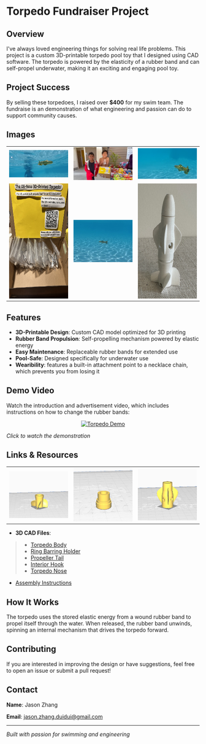 # Torpedo Fundraiser Project

## Overview

I've always loved engineering things for solving real life problems. This project is a custom 3D-printable torpedo pool toy that I designed using CAD software. The torpedo is powered by the elasticity of a rubber band and can self-propel underwater, making it an exciting and engaging pool toy.

## Project Success

By selling these torpedoes, I raised over **$400** for my swim team. The fundraise is an demonstration of what engineering and passion can do to support community causes.

## Images
<div align="center">
<table>
  <tr>
    <td align="center">
      <img src="Images/Screenshot 2025-10-18 103714.png" width="300">
    </td>
    <td align="center">
      <img src="Images/IMG_0514.jpg" width="300">
    </td>
    <td align="center">
      <img src="Images/Screenshot 2025-10-18 103821.png" width="300">
    </td>
  </tr>
  <tr>
    <td align="center">
      <img src="Images/IMG_1273.jpg" width="200" height = "300">
    </td>
    <td align="center">
      <img src="Images/Screenshot 2025-10-18 103731.png" width="300">
    </td>
    <td align="center">
      <img src="Images/IMG_1179.jpg" width="200" height = "300">
    </td>
  </tr>
</table>
</div>

## Features

- **3D-Printable Design**: Custom CAD model optimized for 3D printing
- **Rubber Band Propulsion**: Self-propelling mechanism powered by elastic energy
- **Easy Maintenance**: Replaceable rubber bands for extended use
- **Pool-Safe**: Designed specifically for underwater use
- **Wearibility**: features a built-in attachment point to a necklace chain, which prevents you from losing it

## Demo Video

Watch the introduction and advertisement video, which includes instructions on how to change the rubber bands:

<div align="center">
  <a href="https://www.youtube.com/watch?v=7xv1Zauf7r4">
    <img src="https://img.youtube.com/vi/7xv1Zauf7r4/hqdefault.jpg" width="600" alt="Torpedo Demo">
  </a>
</div>
  <p><i>Click to watch the demonstration</i></p>
</div> 

## Links & Resources
<div align="center">
<table>
  <tr>
    <td align="center">
      <img src="Images/Screenshot 2025-10-19 120825.png" width="300">
    </td>
    <td align="center">
      <img src="Images/Screenshot 2025-10-19 120846.png" width="300">
    </td>
    <td align="center">
      <img src="Images/Screenshot 2025-10-19 120902.png" width="300">
    </td>
  </tr>
</table>
</div>

- **3D CAD Files**:
<blockquote>
<ul>
  <li><a href="CadFiles/TorpedoBody.stl">Torpedo Body</a></li>
  <li><a href="CadFiles/TorpedoRingBarringHolder.stl">Ring Barring Holder</a></li>
  <li><a href="CadFiles/TorpedoPropellerTail.stl">Propeller Tail</a></li>
  <li><a href="CadFiles/TorpedoInteriorHook.stl">Interior Hook</a></li>
  <li><a href="CadFiles/TorpedoNose.stl">Torpedo Nose</a></li>
</ul>
</blockquote>

- [Assembly Instructions](https://youtu.be/7xv1Zauf7r4?t=41)

## How It Works

The torpedo uses the stored elastic energy from a wound rubber band to propel itself through the water. When released, the rubber band unwinds, spinning an internal mechanism that drives the torpedo forward.

## Contributing

If you are interested in improving the design or have suggestions, feel free to open an issue or submit a pull request!

## Contact

**Name**: Jason Zhang

**Email**: jason.zhang.duidui@gmail.com

---

*Built with passion for swimming and engineering*
